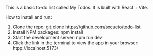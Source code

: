 
This is a basic to-do list called My Todos. It is built with React + Vite.

How to install and run:

1. Clone the repo: git clone https://github.com/sxcueto/todo-list
2. Install NPM packages: npm install
3. Start the development server: npm run dev
4. Click the link in the terminal to view the app in your browser: htpp://localhost:5173/



